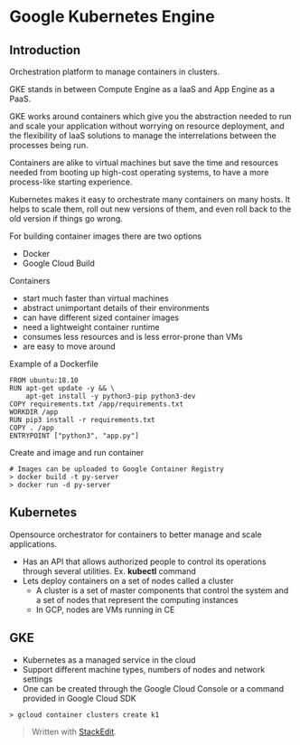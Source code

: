 # Google Kubernetes Engine

## Introduction

Orchestration platform to manage containers in clusters.

GKE stands in between Compute Engine as a IaaS and App Engine as a PaaS. 

GKE works around containers which give you the abstraction needed to run and scale your application without worrying on resource deployment, and the flexibility of IaaS solutions to manage the interrelations between the processes being run. 

Containers are alike to virtual machines but save the time and resources needed from booting up high-cost operating systems, to have a more process-like starting experience.

Kubernetes makes it easy to orchestrate many containers on many hosts. It helps to scale them, roll out new versions of them, and even roll back to the old version if things go wrong.

For building container images there are two options
- Docker
- Google Cloud Build

Containers
- start much faster than virtual machines
- abstract unimportant details of their environments
- can have different sized container images
- need a lightweight container runtime
- consumes less resources and is less error-prone than VMs
- are easy to move around

Example of a Dockerfile

```docker
FROM ubuntu:18.10
RUN apt-get update -y && \
	apt-get install -y python3-pip python3-dev
COPY requirements.txt /app/requirements.txt
WORKDIR /app
RUN pip3 install -r requirements.txt
COPY . /app
ENTRYPOINT ["python3", "app.py"]
```

Create and image and run container
```ssh
# Images can be uploaded to Google Container Registry
> docker build -t py-server
> docker run -d py-server
```

## Kubernetes

Opensource orchestrator for containers to better manage and scale applications.
- Has an API that allows authorized people to control its operations through several utilities. Ex. **kubectl** command
- Lets deploy containers on a set of nodes called a cluster
	- A cluster is a set of master components that control the system and a set of nodes that represent the computing instances
	- In GCP, nodes are VMs running in CE

## GKE

- Kubernetes as a managed service in the cloud
- Support different machine types, numbers of nodes and network settings
- One can be created through the Google Cloud Console or a command provided in Google Cloud SDK

```ssh
> gcloud container clusters create k1
```

> Written with [StackEdit](https://stackedit.io/).
<!--stackedit_data:
eyJoaXN0b3J5IjpbLTgzMTI3MDA0NywtMTY0Nzk5NDEzNywzMj
IzMTE1NywtNDczMjY2Nzc0XX0=
-->